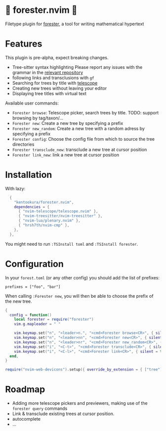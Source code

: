 # 🌲 forester.nvim 🌲

Filetype plugin for [forester](https://sr.ht/~jonsterling/forester/), a tool
for writing mathematical hypertext

# Features

This plugin is pre-alpha, expect breaking changes.

- Tree-sitter syntax highlighting
  Please report any issues with the grammar in the [relevant repository](https://github.com/kentookura/tree-sitter-forester)
- following links and transclusions with `gf`
- Searching for trees by title with [telescope](https://github.com/nvim-telescope/telescope.nvim)
- Creating new trees without leaving your editor
- Displaying tree titles with virtual text

Available user commands:

- `Forester browse`: Telescope picker, search trees by title. TODO: support browsing by tag/taxon/...
- `Forester new`: Create a new tree by specifying a prefix
- `Forester new_random`: Create a new tree with a random adress by specifying a prefix
- `Forester config`: Choose the config file from which to source the tree directories
- `Forester transclude_new`: transclude a new tree at cursor position
- `Forester link_new`: link a new tree at cursor position

# Installation

With lazy:

```lua
  {
    "kentookura/forester.nvim",
    dependencies = {
      { "nvim-telescope/telescope.nvim" },
      { "nvim-treesitter/nvim-treesitter" },
      { "nvim-lua/plenary.nvim" },
      { "hrsh7th/nvim-cmp" },
    },
  },
```

You might need to run `:TSInstall toml` and `:TSInstall forester`.

# Configuration

In your `forest.toml` (or any other config) you should add the list of
prefixes:

```
prefixes = ["foo", "bar"]
```

When calling `:Forester new`, you will then be able to choose the prefix of the
new tree.

```lua
{
  config = function()
    local forester = require("forester")
    vim.g.mapleader = " "

    vim.keymap.set("n", "<leader>n.", "<cmd>Forester browse<CR>", { silent = true })
    vim.keymap.set("n", "<leader>nn", "<cmd>Forester new<CR>", { silent = true })
    vim.keymap.set("n", "<leader>nr", "<cmd>Forester new_random<CR>", { silent = true })
    vim.keymap.set("i", "<C-t>", "<cmd>Forester transclude<CR>", { silent = true })
    vim.keymap.set("i", "<C-l>", "<cmd>Forester link<CR>", { silent = true })
  end,
}

require("nvim-web-devicons").setup({ override_by_extension = { ["tree"] = { icon = "🌲" } } })
```

# Roadmap

- Adding more telescope pickers and previewers, making use of the `forester query` commands
- Link & transclude existing trees at cursor position.
- autocomplete
- ...
